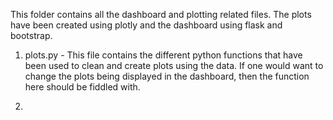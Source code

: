 This folder contains all the dashboard and plotting related files.
The plots have been created using plotly and the dashboard using
flask and bootstrap.

1. plots.py - This file contains the different python functions
that have been used to clean and create plots using the data.
If one would want to change the plots being displayed in the 
dashboard, then the function here should be fiddled with.

2.
